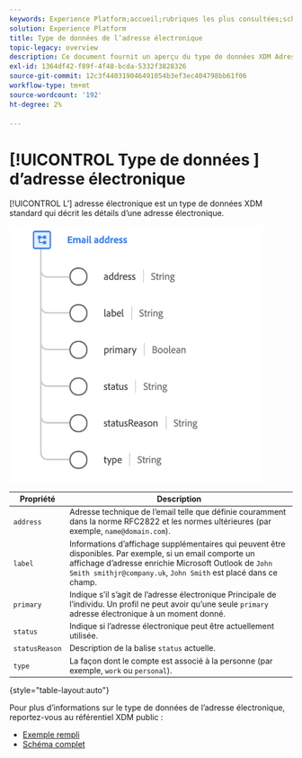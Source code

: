 ```yaml
---
keywords: Experience Platform;accueil;rubriques les plus consultées;schéma;schéma;XDM;champs;schémas;schémas;emailAddress;xdm:emailAddress;email;adresse électronique;type de données;type de données;type de données;
solution: Experience Platform
title: Type de données de l’adresse électronique
topic-legacy: overview
description: Ce document fournit un aperçu du type de données XDM Adresse électronique.
exl-id: 1364df42-f89f-4f48-bcda-5332f3828326
source-git-commit: 12c3f440319046491054b3ef3ec404798bb61f06
workflow-type: tm+mt
source-wordcount: '192'
ht-degree: 2%

---
```


# [!UICONTROL Type de données ] d’adresse électronique

[!UICONTROL L’] adresse électronique est un type de données XDM standard qui décrit les détails d’une adresse électronique.

<img src="../images/data-types/email-address.png" width="450" /><br />

| Propriété | Description |
| --- | --- |
| `address` | Adresse technique de l’email telle que définie couramment dans la norme RFC2822 et les normes ultérieures (par exemple, `name@domain.com`). |
| `label` | Informations d’affichage supplémentaires qui peuvent être disponibles. Par exemple, si un email comporte un affichage d’adresse enrichie Microsoft Outlook de `John Smith smithjr@company.uk`, `John Smith` est placé dans ce champ. |
| `primary` | Indique s’il s’agit de l’adresse électronique Principale de l’individu. Un profil ne peut avoir qu’une seule `primary` adresse électronique à un moment donné. |
| `status` | Indique si l’adresse électronique peut être actuellement utilisée. |
| `statusReason` | Description de la balise `status` actuelle. |
| `type` | La façon dont le compte est associé à la personne (par exemple, `work` ou `personal`). |

{style=&quot;table-layout:auto&quot;}


Pour plus d’informations sur le type de données de l’adresse électronique, reportez-vous au référentiel XDM public :

* [Exemple rempli](https://github.com/adobe/xdm/blob/master/components/datatypes/demographic/emailaddress.example.1.json)
* [Schéma complet](https://github.com/adobe/xdm/blob/master/components/datatypes/demographic/emailaddress.schema.json)
